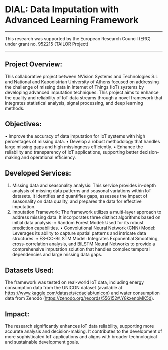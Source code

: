 # DIAL: Data Imputation with Advanced Learning Framework
___________________________________________________________________________________________________________
This research was supported by the European Research Council (ERC) under grant no. 952215 (TAILOR Project)
___________________________________________________________________________________________________________

## Project Overview:
This collaborative project between NVision Systems and Technologies S.L and National and Kapodistrian University of Athens focused on addressing the challenge of missing data in Internet of Things (IoT) systems by developing advanced imputation techniques. This project aims to enhance the quality and reliability of IoT data streams through a novel framework that integrates statistical analysis, signal processing, and deep learning methods.

## Objectives:
•	Improve the accuracy of data imputation for IoT systems with high percentages of missing data.
•	Develop a robust methodology that handles large missing gaps and high missingness efficiently.
•	Enhance the reliability and transparency of IoT applications, supporting better decision-making and operational efficiency.

## Developed Services:
1.	Missing data and seasonality analysis: This service provides in-depth analysis of missing data patterns and seasonal variations within IoT datasets. It identifies and quantifies gaps, assesses the impact of seasonality on data quality, and prepares the data for effective imputation.
2.	Imputation Framework: The framework utilizes a multi-layer approach to address missing data. It incorporates three distinct algorithms based on initial data analysis:
  •	Random Forest Model: Used for its robust prediction capabilities.
  •	Convolutional Neural Network (CNN) Model: Leverages its ability to capture spatial patterns and intricate data structures.
  •	ES-CC-BiLSTM Model: Integrates Exponential Smoothing, cross-correlation analysis, and BiLSTM Neural Networks to provide a comprehensive imputation solution that handles complex temporal dependencies and large missing data gaps.

## Datasets Used: 
The framework was tested on real-world IoT data, including energy consumption data from the UNICON dataset (available at https://www.kaggle.com/datasets/cdaclab/unicon) and water consumption data from Zenodo (https://zenodo.org/records/556152#.Y8kxenbMK5d).

## Impact: 
The research significantly enhances IoT data reliability, supporting more accurate analysis and decision-making. It contributes to the development of more sophisticated IoT applications and aligns with broader technological and sustainable development goals.

